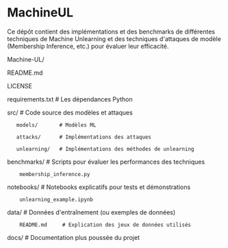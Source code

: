 # MachineUL
Ce dépôt contient des implémentations et des benchmarks de différentes techniques de Machine Unlearning et des techniques d'attaques de modèle (Membership Inference, etc.) pour évaluer leur efficacité.

Machine-UL/

  README.md
  
  LICENSE
  
  requirements.txt  # Les dépendances Python
  
  src/              # Code source des modèles et attaques
  
       models/       # Modèles ML
       
       attacks/      # Implémentations des attaques
       
       unlearning/   # Implémentations des méthodes de unlearning
        
  benchmarks/       # Scripts pour évaluer les performances des techniques
  
        membership_inference.py
        
  notebooks/        # Notebooks explicatifs pour tests et démonstrations
  
        unlearning_example.ipynb
        
  data/             # Données d'entraînement (ou exemples de données)
  
        README.md     # Explication des jeux de données utilisés
        
  docs/             # Documentation plus poussée du projet
